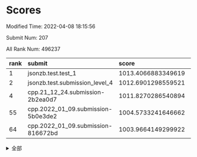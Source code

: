 # Scores

Modified Time: 2022-04-08 18:15:56

Submit Num: 207

All Rank Num: 496237

| rank |               submit               |       score        |       sigma        | pk_num |
| :--- | :--------------------------------- | :----------------- | :----------------- | :----- |
| 1    | jsonzb.test.test_1                 | 1013.4066883349619 | 0.8107633379834615 | 9588   |
| 2    | jsonzb.test.submission_level_4     | 1012.6901298559521 | 0.7988313441483642 | 9591   |
| 4    | cpp.21_12_24.submission-2b2ea0d7   | 1011.8270286540894 | 0.8005758869520159 | 9583   |
| 55   | cpp.2022_01_09.submission-5b0e3de2 | 1004.5733241646662 | 0.7162362899670829 | 9590   |
| 64   | cpp.2022_01_09.submission-816672bd | 1003.9664149299922 | 0.7072435358240193 | 9593   |


<details>
<summary>全部</summary>

| rank |                 submit                 |       score        |       sigma        | pk_num |
| :--- | :------------------------------------- | :----------------- | :----------------- | :----- |
| 1    | jsonzb.test.test_1                     | 1013.4066883349619 | 0.8107633379834615 | 9588   |
| 2    | jsonzb.test.submission_level_4         | 1012.6901298559521 | 0.7988313441483642 | 9591   |
| 3    | gobigger.level_3.submission_level_3_30 | 1011.8381794337214 | 0.7706756107519016 | 9590   |
| 4    | cpp.21_12_24.submission-2b2ea0d7       | 1011.8270286540894 | 0.8005758869520159 | 9583   |
| 5    | gobigger.level_3.submission_level_3_3  | 1011.5878020945029 | 0.7684605998245794 | 9585   |
| 6    | gobigger.level_3.submission_level_3_28 | 1011.4069094394931 | 0.7653647456456474 | 9591   |
| 7    | gobigger.level_3.submission_level_3_40 | 1011.2669618147369 | 0.7806972578303809 | 9586   |
| 8    | gobigger.level_3.submission_level_3_26 | 1011.2644671182525 | 0.768499696835122  | 9588   |
| 9    | gobigger.level_3.submission_level_3_1  | 1011.2356736146118 | 0.7800971751512205 | 9595   |
| 10   | gobigger.level_3.submission_level_3_47 | 1011.1268646454465 | 0.7737198466729293 | 9590   |
| 11   | gobigger.level_3.submission_level_3_36 | 1011.0352011236957 | 0.7779353926689891 | 9586   |
| 12   | gobigger.level_3.submission_level_3_37 | 1010.9708752910955 | 0.7458387142552351 | 9589   |
| 13   | gobigger.level_3.submission_level_3_19 | 1010.8397036252422 | 0.7726580211876226 | 9588   |
| 14   | gobigger.level_3.submission_level_3_9  | 1010.7121217562953 | 0.7579760374876433 | 9590   |
| 15   | gobigger.level_3.submission_level_3_38 | 1010.5612125114119 | 0.7613930812384404 | 9593   |
| 16   | gobigger.level_3.submission_level_3_27 | 1010.4112579828239 | 0.7547497671974245 | 9593   |
| 17   | gobigger.level_3.submission_level_3_2  | 1010.353859166812  | 0.7614494629315466 | 9589   |
| 18   | gobigger.level_3.submission_level_3_10 | 1010.2845256713814 | 0.7447189874098656 | 9592   |
| 19   | gobigger.level_3.submission_level_3_42 | 1010.2610675785234 | 0.7684125000957258 | 9589   |
| 20   | gobigger.level_3.submission_level_3_41 | 1010.1913711603542 | 0.7504068955754505 | 9593   |
| 21   | gobigger.level_3.submission_level_3_0  | 1010.1105535298753 | 0.7632184180414758 | 9589   |
| 22   | gobigger.level_3.submission_level_3_33 | 1009.9909003396332 | 0.7766320704520822 | 9593   |
| 23   | gobigger.level_3.submission_level_3_34 | 1009.9583022176973 | 0.7645620575046885 | 9587   |
| 24   | gobigger.level_3.submission_level_3_18 | 1009.9342098760379 | 0.7394311675935291 | 9588   |
| 25   | gobigger.level_3.submission_level_3_7  | 1009.9067248057094 | 0.7520555859617605 | 9586   |
| 26   | gobigger.level_3.submission_level_3_45 | 1009.8954657006169 | 0.7475058672445812 | 9591   |
| 27   | gobigger.level_3.submission_level_3_31 | 1009.8908975642548 | 0.7846336488254315 | 9593   |
| 28   | gobigger.level_3.submission_level_3_46 | 1009.8139941455026 | 0.7634416905943969 | 9586   |
| 29   | gobigger.level_3.submission_level_3_43 | 1009.804081044763  | 0.7673321173985238 | 9599   |
| 30   | gobigger.level_3.submission_level_3_24 | 1009.7929495527072 | 0.75859259825433   | 9592   |
| 31   | gobigger.level_3.submission_level_3_32 | 1009.7660459539652 | 0.761570070065855  | 9591   |
| 32   | gobigger.level_3.submission_level_3_4  | 1009.7563221911978 | 0.7497663568239714 | 9597   |
| 33   | gobigger.level_3.submission_level_3_12 | 1009.7508093990062 | 0.747760038960426  | 9590   |
| 34   | gobigger.level_3.submission_level_3_13 | 1009.720578017123  | 0.7691897322176544 | 9585   |
| 35   | gobigger.level_3.submission_level_3_5  | 1009.6786884489361 | 0.7628822851653406 | 9587   |
| 36   | gobigger.level_3.submission_level_3_39 | 1009.6716203701206 | 0.7612168563033125 | 9585   |
| 37   | gobigger.level_3.submission_level_3_23 | 1009.6174094308857 | 0.7669998750934656 | 9585   |
| 38   | gobigger.level_3.submission_level_3_14 | 1009.6126529837309 | 0.7600338510305695 | 9589   |
| 39   | gobigger.level_3.submission_level_3_49 | 1009.4650737733815 | 0.7670676268051788 | 9588   |
| 40   | gobigger.level_3.submission_level_3_22 | 1009.4187354345682 | 0.7578413243246862 | 9585   |
| 41   | gobigger.level_3.submission_level_3_15 | 1009.399106951591  | 0.7799545907346359 | 9586   |
| 42   | gobigger.level_3.submission_level_3_20 | 1009.339540327757  | 0.7474487691094671 | 9588   |
| 43   | gobigger.level_3.submission_level_3_16 | 1009.2256339032084 | 0.7461395247100191 | 9587   |
| 44   | gobigger.level_3.submission_level_3_25 | 1009.2133967962322 | 0.7574312180509783 | 9590   |
| 45   | gobigger.level_3.submission_level_3_21 | 1009.1894718217407 | 0.7638542026678231 | 9590   |
| 46   | gobigger.level_3.submission_level_3_35 | 1009.137489865124  | 0.7543904979509498 | 9584   |
| 47   | gobigger.level_3.submission_level_3_29 | 1009.0846469804005 | 0.7585614529598701 | 9592   |
| 48   | gobigger.level_3.submission_level_3_6  | 1009.0636959423256 | 0.7477367150957033 | 9589   |
| 49   | gobigger.level_3.submission_level_3_44 | 1008.9138832222817 | 0.7484184851257867 | 9590   |
| 50   | gobigger.level_3.submission_level_3_17 | 1008.9031389100173 | 0.7304475928793062 | 9590   |
| 51   | gobigger.level_3.submission_level_3_48 | 1008.8582757191155 | 0.7518718177777775 | 9591   |
| 52   | gobigger.level_3.submission_level_3_8  | 1008.453415866255  | 0.7322581220980511 | 9594   |
| 53   | gobigger.level_3.submission_level_3_11 | 1007.7298544024561 | 0.7461030861466152 | 9589   |
| 54   | gobigger.level_1.submission_level_1_10 | 1004.5793066188828 | 0.7138273205555304 | 9594   |
| 55   | cpp.2022_01_09.submission-5b0e3de2     | 1004.5733241646662 | 0.7162362899670829 | 9590   |
| 56   | gobigger.level_1.submission_level_1_37 | 1004.5034569279604 | 0.7232276121003979 | 9588   |
| 57   | gobigger.level_1.submission_level_1_22 | 1004.448913297294  | 0.71486446720376   | 9595   |
| 58   | gobigger.level_1.submission_level_1_12 | 1004.3576901904396 | 0.7259426463228598 | 9586   |
| 59   | gobigger.level_1.submission_level_1_28 | 1004.32844107939   | 0.7239193064879013 | 9585   |
| 60   | gobigger.level_1.submission_level_1_15 | 1004.166739189207  | 0.7117340685426858 | 9588   |
| 61   | gobigger.level_1.submission_level_1_29 | 1004.0874926409825 | 0.7204917395308292 | 9589   |
| 62   | gobigger.level_1.submission_level_1_31 | 1004.0307063077092 | 0.7236383761025278 | 9587   |
| 63   | gobigger.level_1.submission_level_1_2  | 1003.9826766148084 | 0.720245911029518  | 9588   |
| 64   | cpp.2022_01_09.submission-816672bd     | 1003.9664149299922 | 0.7072435358240193 | 9593   |
| 65   | gobigger.level_1.submission_level_1_40 | 1003.8860287650706 | 0.7181088994267852 | 9591   |
| 66   | gobigger.level_1.submission_level_1_34 | 1003.8324824913844 | 0.7146689968248572 | 9591   |
| 67   | gobigger.level_1.submission_level_1_11 | 1003.7968520734285 | 0.7073532300749029 | 9591   |
| 68   | gobigger.level_1.submission_level_1_18 | 1003.6877760283994 | 0.7196833297383545 | 9593   |
| 69   | gobigger.level_1.submission_level_1_43 | 1003.6865789092308 | 0.6994316220124865 | 9591   |
| 70   | gobigger.level_1.submission_level_1_17 | 1003.6752353393847 | 0.7192469584904995 | 9587   |
| 71   | gobigger.level_1.submission_level_1_7  | 1003.6106740964946 | 0.7215939993785955 | 9586   |
| 72   | gobigger.level_1.submission_level_1_0  | 1003.5833432063854 | 0.7216519356555038 | 9588   |
| 73   | gobigger.level_1.submission_level_1_21 | 1003.5635356410781 | 0.7083571931637286 | 9582   |
| 74   | gobigger.level_1.submission_level_1_16 | 1003.483226765943  | 0.7026931278879791 | 9582   |
| 75   | gobigger.level_1.submission_level_1_30 | 1003.4664347501314 | 0.7270580706639562 | 9593   |
| 76   | gobigger.level_1.submission_level_1_48 | 1003.3711707036438 | 0.7142590738404441 | 9589   |
| 77   | gobigger.level_1.submission_level_1_32 | 1003.3299453598613 | 0.7363222854404049 | 9592   |
| 78   | gobigger.level_1.submission_level_1_47 | 1003.3019872437728 | 0.7078942726315357 | 9590   |
| 79   | gobigger.level_1.submission_level_1_4  | 1003.2770159912984 | 0.7301620980252902 | 9587   |
| 80   | gobigger.level_1.submission_level_1_20 | 1003.2120824365772 | 0.7201233130957193 | 9590   |
| 81   | gobigger.level_1.submission_level_1_25 | 1003.1643505327725 | 0.7088049897202614 | 9587   |
| 82   | gobigger.level_1.submission_level_1_26 | 1003.1484790740385 | 0.722524103867728  | 9592   |
| 83   | gobigger.level_1.submission_level_1_13 | 1003.1121950352457 | 0.7222269862457242 | 9596   |
| 84   | gobigger.level_1.submission_level_1_45 | 1003.1064907818117 | 0.7191770512218079 | 9596   |
| 85   | gobigger.level_1.submission_level_1_49 | 1002.9739113918042 | 0.7161734953532024 | 9583   |
| 86   | gobigger.level_1.submission_level_1_6  | 1002.9723182489463 | 0.7070616735909131 | 9585   |
| 87   | gobigger.level_1.submission_level_1_35 | 1002.899065157401  | 0.7057986270397721 | 9591   |
| 88   | gobigger.level_1.submission_level_1_23 | 1002.837895553699  | 0.7192205117176361 | 9590   |
| 89   | gobigger.level_1.submission_level_1_41 | 1002.7961999750157 | 0.7106273190826655 | 9588   |
| 90   | gobigger.level_1.submission_level_1_19 | 1002.7627063267452 | 0.7095015639057028 | 9588   |
| 91   | gobigger.level_1.submission_level_1_3  | 1002.7434618068922 | 0.7123510221875442 | 9586   |
| 92   | gobigger.level_1.submission_level_1_33 | 1002.707142144105  | 0.7203853225254754 | 9585   |
| 93   | gobigger.level_1.submission_level_1_8  | 1002.7061988044235 | 0.7052524336615847 | 9580   |
| 94   | gobigger.level_1.submission_level_1_38 | 1002.6355267491789 | 0.7093557553012083 | 9587   |
| 95   | gobigger.level_1.submission_level_1_5  | 1002.4954893880013 | 0.7187774056586759 | 9587   |
| 96   | gobigger.level_1.submission_level_1_36 | 1002.4855025874828 | 0.7077382893239861 | 9589   |
| 97   | gobigger.level_1.submission_level_1_46 | 1002.4853002253443 | 0.6986149021858553 | 9592   |
| 98   | gobigger.level_1.submission_level_1_44 | 1002.4340381567847 | 0.7144027344960554 | 9591   |
| 99   | gobigger.level_1.submission_level_1_14 | 1002.3955304107675 | 0.7031785573300293 | 9594   |
| 100  | gobigger.level_1.submission_level_1_9  | 1002.2788137161759 | 0.7132407116833157 | 9588   |
| 101  | gobigger.level_1.submission_level_1_39 | 1002.2089365983369 | 0.7206097633571156 | 9590   |
| 102  | gobigger.level_1.submission_level_1_1  | 1002.1534922865364 | 0.7180441653158521 | 9588   |
| 103  | gobigger.level_1.submission_level_1_27 | 1001.9317538606148 | 0.715142373799451  | 9586   |
| 104  | gobigger.level_1.submission_level_1_42 | 1001.426718935564  | 0.7000503138475254 | 9585   |
| 105  | gobigger.level_1.submission_level_1_24 | 1001.0464164144149 | 0.7123451432002554 | 9588   |
| 106  | gobigger.random.submission_random_10   | 997.9940426264623  | 0.709873302434355  | 9592   |
| 107  | gobigger.random.submission_random_22   | 997.4732150106431  | 0.7088362174786673 | 9587   |
| 108  | gobigger.random.submission_random_13   | 997.3346138621946  | 0.7079912428387841 | 9588   |
| 109  | gobigger.random.submission_random_41   | 997.1953882268019  | 0.7165569062738875 | 9588   |
| 110  | gobigger.random.submission_random_26   | 997.080403657596   | 0.6964300014084003 | 9588   |
| 111  | gobigger.random.submission_random_49   | 997.0661081504569  | 0.7043438662380519 | 9590   |
| 112  | gobigger.random.submission_random_34   | 996.893982104207   | 0.7141473542683031 | 9590   |
| 113  | gobigger.random.submission_random_15   | 996.8552646676562  | 0.7087725340971566 | 9586   |
| 114  | gobigger.random.submission_random_35   | 996.7051327423202  | 0.7067138095804192 | 9591   |
| 115  | gobigger.random.submission_random_1    | 996.6638460256822  | 0.7112094734968749 | 9584   |
| 116  | gobigger.random.submission_random_28   | 996.4696014364085  | 0.7150287877814208 | 9588   |
| 117  | gobigger.random.submission_random_7    | 996.4658566826208  | 0.707437373497435  | 9586   |
| 118  | gobigger.random.submission_random_25   | 996.4310175661093  | 0.7100782831558753 | 9585   |
| 119  | gobigger.random.submission_random_21   | 996.3601383155493  | 0.7001846572964386 | 9589   |
| 120  | gobigger.random.submission_random_20   | 996.3546886176151  | 0.7072368218191235 | 9590   |
| 121  | gobigger.random.submission_random_14   | 996.316789664501   | 0.7051407634502213 | 9589   |
| 122  | gobigger.random.submission_random_37   | 996.2988414530483  | 0.7233816550858416 | 9592   |
| 123  | gobigger.random.submission_random_39   | 996.2673051816679  | 0.7120792196237978 | 9591   |
| 124  | gobigger.random.submission_random_3    | 996.2349898315083  | 0.7157655427926515 | 9593   |
| 125  | gobigger.random.submission_random_44   | 996.1791167503751  | 0.704808465911795  | 9587   |
| 126  | gobigger.random.submission_random_29   | 996.1778087587362  | 0.7113327864310006 | 9590   |
| 127  | gobigger.random.submission_random_42   | 996.1333140348228  | 0.7123799184610531 | 9589   |
| 128  | gobigger.random.submission_random_45   | 996.1181873339833  | 0.711256182175132  | 9589   |
| 129  | gobigger.random.submission_random_46   | 996.0651270886776  | 0.7008251650352261 | 9589   |
| 130  | gobigger.random.submission_random_16   | 996.0269906668362  | 0.7250412786194443 | 9591   |
| 131  | gobigger.random.submission_random_8    | 996.0262170035589  | 0.7060849832870771 | 9585   |
| 132  | gobigger.random.submission_random_12   | 996.0155015160967  | 0.7179504363797653 | 9590   |
| 133  | gobigger.random.submission_random_31   | 995.9531269585561  | 0.7144213442339049 | 9589   |
| 134  | gobigger.random.submission_random_23   | 995.8884311436321  | 0.7155503383270383 | 9578   |
| 135  | gobigger.random.submission_random_2    | 995.8513355444832  | 0.7087595241170997 | 9594   |
| 136  | gobigger.random.submission_random_40   | 995.7894770066083  | 0.7183155565791012 | 9590   |
| 137  | gobigger.random.submission_random_17   | 995.7635178100207  | 0.6965482430077524 | 9589   |
| 138  | gobigger.random.submission_random_9    | 995.7287015634292  | 0.7078124233984179 | 9588   |
| 139  | gobigger.random.submission_random_11   | 995.7023046538167  | 0.7040638738781253 | 9591   |
| 140  | gobigger.random.submission_random_32   | 995.6090614289976  | 0.7071769007963292 | 9592   |
| 141  | gobigger.random.submission_random_0    | 995.6064169386392  | 0.6993220524029083 | 9590   |
| 142  | gobigger.random.submission_random_4    | 995.5496238641155  | 0.7066431586668217 | 9588   |
| 143  | gobigger.random.submission_random_6    | 995.5447197262629  | 0.6919659862326677 | 9587   |
| 144  | gobigger.random.submission_random_18   | 995.4535744105044  | 0.7101290816206541 | 9585   |
| 145  | gobigger.random.submission_random_36   | 995.4499656603622  | 0.710798866530949  | 9587   |
| 146  | gobigger.random.submission_random_5    | 995.2296978296072  | 0.7049167116288899 | 9591   |
| 147  | gobigger.random.submission_random_27   | 995.0472546786518  | 0.7125087117056123 | 9588   |
| 148  | gobigger.random.submission_random_24   | 995.0199976270959  | 0.6960146056415885 | 9593   |
| 149  | gobigger.random.submission_random_19   | 994.9519082468466  | 0.7095497396547286 | 9589   |
| 150  | gobigger.random.submission_random_43   | 994.8625819219056  | 0.7118616018245095 | 9588   |
| 151  | gobigger.random.submission_random_47   | 994.7873695339509  | 0.7074140310297693 | 9588   |
| 152  | gobigger.random.submission_random_33   | 994.7026834857303  | 0.7169738120250789 | 9590   |
| 153  | gobigger.random.submission_random_48   | 994.5656022729772  | 0.7260825640252135 | 9590   |
| 154  | gobigger.random.submission_random_30   | 994.4734571588506  | 0.7137816271751493 | 9595   |
| 155  | gobigger.level_2.submission_level_2_20 | 994.4462954926859  | 0.7343858370198644 | 9585   |
| 156  | gobigger.level_2.submission_level_2_42 | 994.0706412717205  | 0.7351878342811091 | 9586   |
| 157  | gobigger.random.submission_random_38   | 993.9123945712569  | 0.7289302927016744 | 9587   |
| 158  | gobigger.level_2.submission_level_2_3  | 993.8410644826466  | 0.7330953233000868 | 9585   |
| 159  | gobigger.level_2.submission_level_2_43 | 993.6054574669749  | 0.7264907947683513 | 9593   |
| 160  | gobigger.level_2.submission_level_2_19 | 993.5144343052868  | 0.7305132405229511 | 9587   |
| 161  | gobigger.level_2.submission_level_2_29 | 993.5136732063098  | 0.7405204467298606 | 9586   |
| 162  | gobigger.level_2.submission_level_2_47 | 993.5128431027615  | 0.7396301798797046 | 9593   |
| 163  | gobigger.level_2.submission_level_2_44 | 993.3601763559963  | 0.7287668982865717 | 9592   |
| 164  | gobigger.level_2.submission_level_2_33 | 993.3032745930154  | 0.7400288909544085 | 9590   |
| 165  | gobigger.level_2.submission_level_2_15 | 993.1955666419541  | 0.7313650654221109 | 9592   |
| 166  | gobigger.level_2.submission_level_2_0  | 993.1540421655924  | 0.7356276199410329 | 9593   |
| 167  | gobigger.level_2.submission_level_2_13 | 993.1044837330278  | 0.7293310100281168 | 9592   |
| 168  | gobigger.level_2.submission_level_2_7  | 993.0494365683065  | 0.7581282489984207 | 9590   |
| 169  | gobigger.level_2.submission_level_2_4  | 993.039923419687   | 0.7380921230113814 | 9589   |
| 170  | gobigger.level_2.submission_level_2_48 | 993.0177635576626  | 0.7399849567515423 | 9589   |
| 171  | gobigger.level_2.submission_level_2_32 | 992.9677193486228  | 0.74498405545672   | 9591   |
| 172  | gobigger.level_2.submission_level_2_11 | 992.9015559143879  | 0.7269146845340452 | 9587   |
| 173  | gobigger.level_2.submission_level_2_25 | 992.8927927547983  | 0.7305055436498049 | 9586   |
| 174  | gobigger.level_2.submission_level_2_16 | 992.8896190509588  | 0.735811247368493  | 9589   |
| 175  | gobigger.level_2.submission_level_2_18 | 992.8303532195216  | 0.7569215728175707 | 9592   |
| 176  | gobigger.level_2.submission_level_2_23 | 992.800899574573   | 0.7405484438505896 | 9591   |
| 177  | gobigger.level_2.submission_level_2_6  | 992.6844580808619  | 0.7381123844592021 | 9584   |
| 178  | gobigger.level_2.submission_level_2_10 | 992.6538857697611  | 0.7300028824640954 | 9590   |
| 179  | gobigger.level_2.submission_level_2_31 | 992.6052846128856  | 0.7693859263623856 | 9589   |
| 180  | gobigger.level_2.submission_level_2_1  | 992.5865283742323  | 0.7382020294669616 | 9587   |
| 181  | gobigger.level_2.submission_level_2_40 | 992.4814594719959  | 0.7546583723841211 | 9591   |
| 182  | gobigger.level_2.submission_level_2_12 | 992.4106381845736  | 0.7412579455443743 | 9592   |
| 183  | gobigger.level_2.submission_level_2_27 | 992.4100455052917  | 0.741049008716444  | 9590   |
| 184  | gobigger.level_2.submission_level_2_21 | 992.3651006743656  | 0.7300133985169561 | 9584   |
| 185  | gobigger.level_2.submission_level_2_41 | 992.2994353478267  | 0.7267854711655702 | 9592   |
| 186  | gobigger.level_2.submission_level_2_24 | 992.2582592916398  | 0.7517517410631142 | 9593   |
| 187  | gobigger.level_2.submission_level_2_39 | 992.2541587561362  | 0.7571281154396075 | 9591   |
| 188  | gobigger.level_2.submission_level_2_37 | 992.224602752476   | 0.75752892107237   | 9588   |
| 189  | gobigger.level_2.submission_level_2_35 | 992.20203265813    | 0.7283276508154006 | 9585   |
| 190  | gobigger.level_2.submission_level_2_26 | 992.0398550758912  | 0.7387476102806262 | 9593   |
| 191  | gobigger.level_2.submission_level_2_5  | 991.8120325169652  | 0.7426388116168061 | 9595   |
| 192  | gobigger.level_2.submission_level_2_9  | 991.8032537625775  | 0.7521679909758072 | 9588   |
| 193  | gobigger.level_2.submission_level_2_14 | 991.572691444495   | 0.7379439837123957 | 9589   |
| 194  | gobigger.level_2.submission_level_2_36 | 991.5316517411272  | 0.746761929335953  | 9592   |
| 195  | gobigger.level_2.submission_level_2_38 | 991.4956461525222  | 0.7619463624367941 | 9594   |
| 196  | gobigger.level_2.submission_level_2_49 | 991.4579830898517  | 0.7482162714683899 | 9584   |
| 197  | gobigger.level_2.submission_level_2_17 | 991.4361878606499  | 0.7375582209286377 | 9589   |
| 198  | gobigger.level_2.submission_level_2_34 | 991.4092755022217  | 0.7413507925108348 | 9589   |
| 199  | gobigger.level_2.submission_level_2_8  | 991.2836450475548  | 0.769749582197341  | 9587   |
| 200  | gobigger.level_2.submission_level_2_45 | 991.2573916590665  | 0.7591700635175237 | 9590   |
| 201  | gobigger.level_2.submission_level_2_46 | 991.0929269974463  | 0.7442366534697605 | 9587   |
| 202  | gobigger.level_2.submission_level_2_22 | 990.9936504753902  | 0.7641282103134256 | 9590   |
| 203  | gobigger.level_2.submission_level_2_28 | 990.8157183424332  | 0.7494954799431521 | 9588   |
| 204  | gobigger.level_2.submission_level_2_2  | 990.742578541971   | 0.7493484373592164 | 9592   |
| 205  | gobigger.level_2.submission_level_2_30 | 990.6961315182001  | 0.7629352892162151 | 9591   |
| 206  | gobigger.none.submission_none_0        | 976.8165943659026  | 1.3589786324349467 | 9588   |
| 207  | gobigger.none.submission_none_1        | 976.4996850048033  | 1.3740862978105057 | 9594   |

</details>